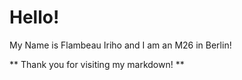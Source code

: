 # Hello!

My Name is Flambeau Iriho and I am an M26 in Berlin!

** Thank you for visiting my markdown! **
